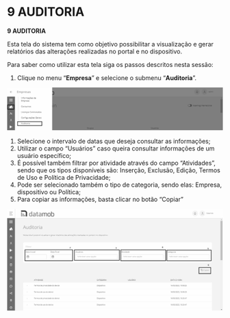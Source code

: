 # 9 AUDITORIA

**9 AUDITORIA**

Esta tela do sistema tem como objetivo possibilitar a visualização e gerar relatórios das alterações realizadas no portal e no dispositivo.

Para saber como utilizar esta tela siga os passos descritos nesta sessão:

1. Clique no menu “**Empresa**” e selecione o submenu “**Auditoria**”.

![](<.gitbook/assets/0 (14).png>)

1. Selecione o intervalo de datas que deseja consultar as informações;
2. Utilizar o campo “Usuários” caso queira consultar informações de um usuário específico;
3. É possível também filtrar por atividade através do campo “Atividades”, sendo que os tipos disponíveis são: Inserção, Exclusão, Edição, Termos de Uso e Política de Privacidade;
4. Pode ser selecionado também o tipo de categoria, sendo elas: Empresa, dispositivo ou Política;
5. Para copiar as informações, basta clicar no botão “Copiar”

![](<.gitbook/assets/1 (13).png>)
